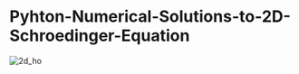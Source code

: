 # Pyhton-Numerical-Solutions-to-2D-Schroedinger-Equation
![2d_ho](https://user-images.githubusercontent.com/20408792/75587139-72929200-5a3b-11ea-89c5-1962103586fd.png)
